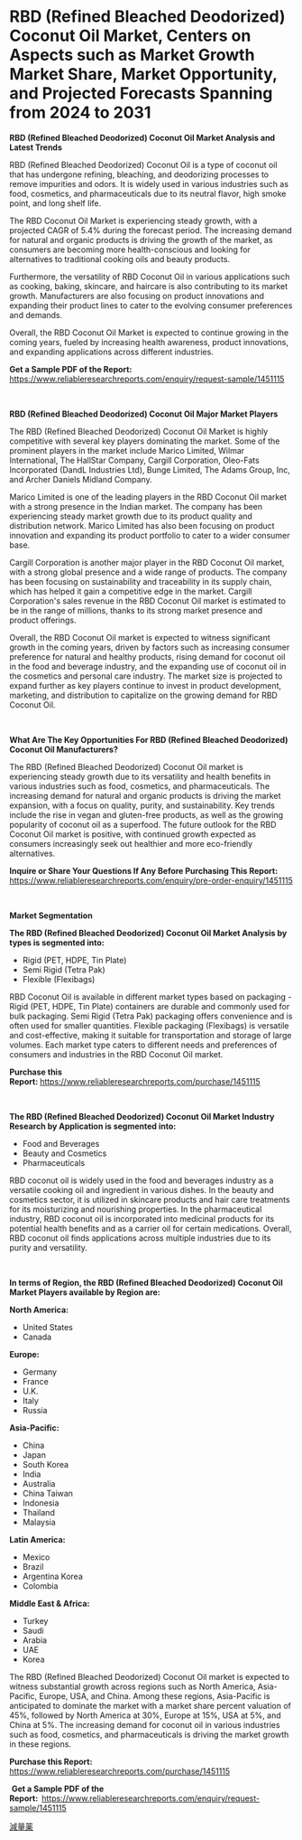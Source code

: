 <p><h1>RBD (Refined Bleached Deodorized) Coconut Oil Market, Centers on Aspects such as Market Growth Market Share, Market Opportunity, and Projected Forecasts Spanning from 2024 to 2031</h1></p><p><strong>RBD (Refined Bleached Deodorized) Coconut Oil Market Analysis and Latest Trends</strong></p>
<p><p>RBD (Refined Bleached Deodorized) Coconut Oil is a type of coconut oil that has undergone refining, bleaching, and deodorizing processes to remove impurities and odors. It is widely used in various industries such as food, cosmetics, and pharmaceuticals due to its neutral flavor, high smoke point, and long shelf life.</p><p>The RBD Coconut Oil Market is experiencing steady growth, with a projected CAGR of 5.4% during the forecast period. The increasing demand for natural and organic products is driving the growth of the market, as consumers are becoming more health-conscious and looking for alternatives to traditional cooking oils and beauty products.</p><p>Furthermore, the versatility of RBD Coconut Oil in various applications such as cooking, baking, skincare, and haircare is also contributing to its market growth. Manufacturers are also focusing on product innovations and expanding their product lines to cater to the evolving consumer preferences and demands.</p><p>Overall, the RBD Coconut Oil Market is expected to continue growing in the coming years, fueled by increasing health awareness, product innovations, and expanding applications across different industries.</p></p>
<p><strong>Get a Sample PDF of the Report:&nbsp;</strong> <a href="https://www.reliableresearchreports.com/enquiry/request-sample/1451115">https://www.reliableresearchreports.com/enquiry/request-sample/1451115</a></p>
<p>&nbsp;</p>
<p><strong>RBD (Refined Bleached Deodorized) Coconut Oil Major Market Players</strong></p>
<p><p>The RBD (Refined Bleached Deodorized) Coconut Oil Market is highly competitive with several key players dominating the market. Some of the prominent players in the market include Marico Limited, Wilmar International, The HallStar Company, Cargill Corporation, Oleo-Fats Incorporated (DandL Industries Ltd), Bunge Limited, The Adams Group, Inc, and Archer Daniels Midland Company.</p><p>Marico Limited is one of the leading players in the RBD Coconut Oil market with a strong presence in the Indian market. The company has been experiencing steady market growth due to its product quality and distribution network. Marico Limited has also been focusing on product innovation and expanding its product portfolio to cater to a wider consumer base.</p><p>Cargill Corporation is another major player in the RBD Coconut Oil market, with a strong global presence and a wide range of products. The company has been focusing on sustainability and traceability in its supply chain, which has helped it gain a competitive edge in the market. Cargill Corporation's sales revenue in the RBD Coconut Oil market is estimated to be in the range of millions, thanks to its strong market presence and product offerings.</p><p>Overall, the RBD Coconut Oil market is expected to witness significant growth in the coming years, driven by factors such as increasing consumer preference for natural and healthy products, rising demand for coconut oil in the food and beverage industry, and the expanding use of coconut oil in the cosmetics and personal care industry. The market size is projected to expand further as key players continue to invest in product development, marketing, and distribution to capitalize on the growing demand for RBD Coconut Oil.</p></p>
<p>&nbsp;</p>
<p><strong>What Are The Key Opportunities For RBD (Refined Bleached Deodorized) Coconut Oil Manufacturers?</strong></p>
<p><p>The RBD (Refined Bleached Deodorized) Coconut Oil market is experiencing steady growth due to its versatility and health benefits in various industries such as food, cosmetics, and pharmaceuticals. The increasing demand for natural and organic products is driving the market expansion, with a focus on quality, purity, and sustainability. Key trends include the rise in vegan and gluten-free products, as well as the growing popularity of coconut oil as a superfood. The future outlook for the RBD Coconut Oil market is positive, with continued growth expected as consumers increasingly seek out healthier and more eco-friendly alternatives.</p></p>
<p><strong>Inquire or Share Your Questions If Any Before Purchasing This Report:</strong> <a href="https://www.reliableresearchreports.com/enquiry/pre-order-enquiry/1451115">https://www.reliableresearchreports.com/enquiry/pre-order-enquiry/1451115</a></p>
<p>&nbsp;</p>
<p><strong>Market Segmentation</strong></p>
<p><strong>The RBD (Refined Bleached Deodorized) Coconut Oil Market Analysis by types is segmented into:</strong></p>
<p><ul><li>Rigid (PET, HDPE, Tin Plate)</li><li>Semi Rigid (Tetra Pak)</li><li>Flexible (Flexibags)</li></ul></p>
<p><p>RBD Coconut Oil is available in different market types based on packaging - Rigid (PET, HDPE, Tin Plate) containers are durable and commonly used for bulk packaging. Semi Rigid (Tetra Pak) packaging offers convenience and is often used for smaller quantities. Flexible packaging (Flexibags) is versatile and cost-effective, making it suitable for transportation and storage of large volumes. Each market type caters to different needs and preferences of consumers and industries in the RBD Coconut Oil market.</p></p>
<p><strong>Purchase this Report:&nbsp;</strong><a href="https://www.reliableresearchreports.com/purchase/1451115">https://www.reliableresearchreports.com/purchase/1451115</a></p>
<p>&nbsp;</p>
<p><strong>The RBD (Refined Bleached Deodorized) Coconut Oil Market Industry Research by Application is segmented into:</strong></p>
<p><ul><li>Food and Beverages</li><li>Beauty and Cosmetics</li><li>Pharmaceuticals</li></ul></p>
<p><p>RBD coconut oil is widely used in the food and beverages industry as a versatile cooking oil and ingredient in various dishes. In the beauty and cosmetics sector, it is utilized in skincare products and hair care treatments for its moisturizing and nourishing properties. In the pharmaceutical industry, RBD coconut oil is incorporated into medicinal products for its potential health benefits and as a carrier oil for certain medications. Overall, RBD coconut oil finds applications across multiple industries due to its purity and versatility.</p></p>
<p>&nbsp;</p>
<p><strong>In terms of Region, the RBD (Refined Bleached Deodorized) Coconut Oil Market Players available by Region are:</strong></p>
<p>
    <p> <strong> North America: </strong>
        <ul>
            <li>United States</li>
            <li>Canada</li>
        </ul>
        </p> 
    <p> <strong> Europe: </strong>
        <ul>
            <li>Germany</li>
            <li>France</li>
            <li>U.K.</li>
            <li>Italy</li>
            <li>Russia</li>
        </ul>
        </p> 
    <p> <strong> Asia-Pacific: </strong>
        <ul>
            <li>China</li>
            <li>Japan</li>
            <li>South Korea</li>
            <li>India</li>
            <li>Australia</li>
            <li>China Taiwan</li>
            <li>Indonesia</li>
            <li>Thailand</li>
            <li>Malaysia</li>
        </ul>
        </p> 
    <p> <strong> Latin America: </strong>
        <ul>
            <li>Mexico</li>
            <li>Brazil</li>
            <li>Argentina Korea</li>
            <li>Colombia</li>
        </ul>
        </p> 
    <p> <strong> Middle East & Africa: </strong>
        <ul>
            <li>Turkey</li>
            <li>Saudi</li>
            <li>Arabia</li>
            <li>UAE</li>
            <li>Korea</li>
        </ul>
    </p>
    </p>
<p><p>The RBD (Refined Bleached Deodorized) Coconut Oil market is expected to witness substantial growth across regions such as North America, Asia-Pacific, Europe, USA, and China. Among these regions, Asia-Pacific is anticipated to dominate the market with a market share percent valuation of 45%, followed by North America at 30%, Europe at 15%, USA at 5%, and China at 5%. The increasing demand for coconut oil in various industries such as food, cosmetics, and pharmaceuticals is driving the market growth in these regions.</p></p>
<p><strong>Purchase this Report: </strong><a href="https://www.reliableresearchreports.com/purchase/1451115">https://www.reliableresearchreports.com/purchase/1451115</a></p>
<p>&nbsp;<strong>Get a Sample PDF of the Report:&nbsp;&nbsp;</strong><a href="https://www.reliableresearchreports.com/enquiry/request-sample/1451115">https://www.reliableresearchreports.com/enquiry/request-sample/1451115</a></p>
<p><strong></strong></p>
<p><p><a href="https://github.com/lababdou/Market-Research-Report-List-3/blob/main/4289558556.md">減量薬</a></p></p>